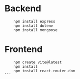 # Backend

``` shell
    npm install express
    npm install dotenv
    npm install mongoose
```

# Frontend

````shell
    npm create vite@latest
    npm install
    npm install react-router-dom
```